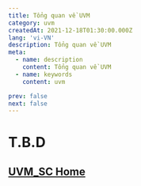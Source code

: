 ```yaml
---
title: Tổng quan về UVM
category: uvm
createdAt: 2021-12-18T01:30:00.000Z
lang: 'vi-VN'
description: Tổng quan về UVM
meta:
  - name: description
    content: Tổng quan về UVM
  - name: keywords
    content: uvm

prev: false
next: false
---
```


# T.B.D

## [UVM_SC Home](/danh-muc/uvm.md)

